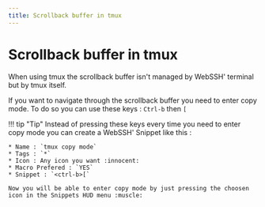 ```yaml
---
title: Scrollback buffer in tmux
---
```


# Scrollback buffer in tmux
When using tmux the scrollback buffer isn't managed by WebSSH' terminal but by tmux itself.

If you want to navigate through the scrollback buffer you need to enter copy mode. 
To do so you can use these keys :
`Ctrl-b` then `[`

!!! tip "Tip"
    Instead of pressing these keys every time you need to enter copy mode you can create a WebSSH' Snippet like this :

    * Name : `tmux copy mode`
    * Tags : `*`
    * Icon : Any icon you want :innocent:
    * Macro Prefered : `YES`
    * Snippet : `<ctrl-b>[`

    Now you will be able to enter copy mode by just pressing the choosen icon in the Snippets HUD menu :muscle: